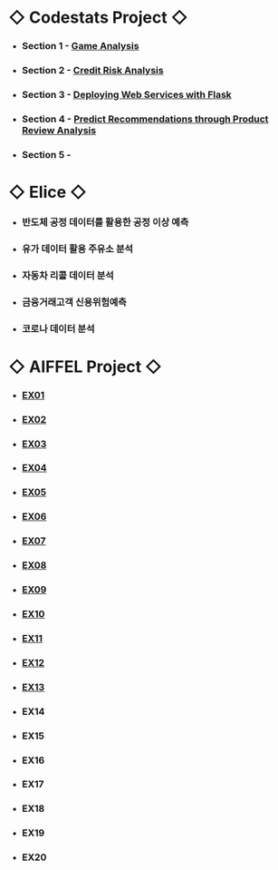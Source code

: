# ◇ Codestats Project ◇
* ### Section 1 - [Game Analysis](url)

* ### Section 2 - [Credit Risk Analysis](url)

* ### Section 3 - [Deploying Web Services with Flask](url)

* ### Section 4 - [Predict Recommendations through Product Review Analysis](url)

* ### Section 5 - 

# ◇ Elice ◇
* ### 반도체 공정 데이터를 활용한 공정 이상 예측

* ### 유가 데이터 활용 주유소 분석

* ### 자동차 리콜 데이터 분석

* ### 금융거래고객 신용위험예측

* ### 코로나 데이터 분석


# ◇ AIFFEL Project ◇ 

* ### [EX01](https://github.com/Raziel-JKM/Practice/tree/main/ai/EX01)
* ### [EX02](https://github.com/Raziel-JKM/Practice/tree/main/ai/EX02)
* ### [EX03](https://github.com/Raziel-JKM/Practice/tree/main/ai/EX03)
* ### [EX04](https://github.com/Raziel-JKM/Practice/tree/main/ai/EX04)
* ### [EX05](https://github.com/Raziel-JKM/Practice/tree/main/ai/EX05)
* ### [EX06](https://github.com/Raziel-JKM/Practice/tree/main/ai/EX06)
* ### [EX07](https://github.com/Raziel-JKM/Practice/tree/main/ai/EX07)
* ### [EX08](https://github.com/Raziel-JKM/Practice/tree/main/ai/EX08)
* ### [EX09](https://github.com/Raziel-JKM/Practice/tree/main/ai/EX09)
* ### [EX10](https://github.com/Raziel-JKM/Practice/tree/main/ai/EX10)
* ### [EX11](https://github.com/Raziel-JKM/Practice/tree/main/ai/EX11)
* ### [EX12](https://github.com/Raziel-JKM/Practice/tree/main/ai/EX12)
* ### [EX13](https://github.com/Raziel-JKM/Practice/tree/main/ai/EX13)
* ### EX14
* ### EX15
* ### EX16
* ### EX17
* ### EX18
* ### EX19
* ### EX20

